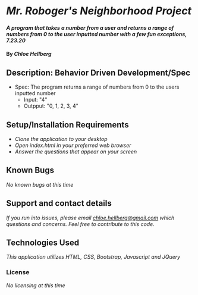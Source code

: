 # _Mr. Roboger's Neighborhood Project_

#### _A program that takes a number from a user and returns a range of numbers from 0 to the user inputted number with a few fun exceptions, 7.23.20_

#### By _**Chloe Hellberg**_

## Description: Behavior Driven Development/Spec

* Spec: The program returns a range of numbers from 0 to the users inputted number
  * Input: "4"
  * Outpput: "0, 1, 2, 3, 4"

## Setup/Installation Requirements

* _Clone the application to your desktop_
* _Open index.html in your preferred web browser_
* _Answer the questions that appear on your screen_

## Known Bugs

_No known bugs at this time_

## Support and contact details

_If you run into issues, please email chloe.hellberg@gmail.com which questions and concerns. Feel free to contribute to this code._

## Technologies Used

_This application utilizes HTML, CSS, Bootstrap, Javascript and JQuery_

### License

*No licensing at this time*
